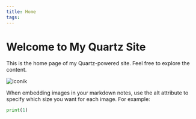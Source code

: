 ```yaml
---
title: Home
tags:
---
```


# Welcome to My Quartz Site

This is the home page of my Quartz-powered site. Feel free to explore the content.

![iconik](linkedin.png)

When embedding images in your markdown notes, use the alt attribute to specify which size you want for each image. For example:

 



```python
print(1)

```